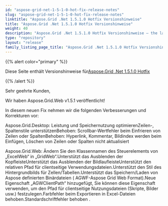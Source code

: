 ```yaml
---
id: "aspose-grid-net-1-5-1-0-hot-fix-release-notes"
slug: "aspose-grid-net-1-5-1-0-hot-fix-release-notes"
linktitle: "Aspose.Grid .Net 1.5.1.0 Hotfix Versionshinweise"
title: "Aspose.Grid .Net 1.5.1.0 Hotfix Versionshinweise"
weight: 40
description: "Aspose.Grid .Net 1.5.1.0 Hotfix Versionshinweise – the latest updates and fixes."
type: "repository"
layout: "release"
family_listing_page_title: "Aspose.Grid .Net 1.5.1.0 Hotfix Versionshinweise"
---
```

{{% alert color="primary" %}} 

 Diese Seite enthält Versionshinweise für[Aspose.Grid .Net 1.5.1.0 Hotfix](https://releases.aspose.com/cells/net/new-releases/aspose.grid-.net-1.5.1.0-hot-fix/)

{{% /alert %}} 

 Sehr geehrte Kunden,

 Wir haben Aspose.Grid.Web v1.5.1 veröffentlicht!

 In diesem neuen Fix nehmen wir die folgenden Verbesserungen und Korrekturen vor:

 Aspose.Grid.Desktop: Leistung und Speichernutzung optimierenZeilen-, Spaltenstile unterstützenBehoben: Scrollbar-Wertfehler beim Einfrieren von Zeilen oder SpaltenBehoben: Hyperlink, Kommentar, Bildindex werden beim Einfügen, Löschen von Zeilen oder Spalten nicht aktualisiert

Aspose.Grid.Web: Ändern Sie den Klassennamen des Steuerelements von „ExcelWeb“ in „GridWeb“.Unterstützt das Ausblenden der KopfleisteUnterstützt das Ausblenden der BildlaufleisteUnterstützt den relativen Pfad für clientseitige Verwendungsdateien.Unterstützt den Stil des Hintergrundbilds für Zellen/Tabellen.Unterstützt das Speichern/Laden von Aspose definierten Binärdateien ( AGWF-Aspose Grid Web Format).Neue Eigenschaft „AGWClientPath“ hinzugefügt, Sie können diese Eigenschaft verwenden, um den Pfad für clientseitige Nutzungsdateien (Skripte, Bilder usw.) festzulegen.Farbfehler beim Exportieren in Excel-Dateien behoben.Standardschriftfehler behoben .



